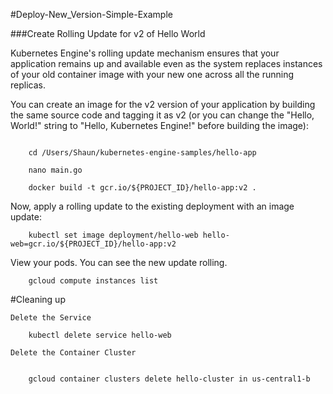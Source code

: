 #Deploy-New_Version-Simple-Example


###Create Rolling Update for v2 of Hello World

Kubernetes Engine's rolling update mechanism ensures that your application remains up and available even as the system replaces instances of your old container image with your new one across all the running replicas.

You can create an image for the v2 version of your application by building the same source code and tagging it as v2 (or you can change the "Hello, World!" string to "Hello, Kubernetes Engine!" before building the image):

```

	cd /Users/Shaun/kubernetes-engine-samples/hello-app

	nano main.go

	docker build -t gcr.io/${PROJECT_ID}/hello-app:v2 .
```

Now, apply a rolling update to the existing deployment with an image update:

```
	kubectl set image deployment/hello-web hello-web=gcr.io/${PROJECT_ID}/hello-app:v2
```

View your pods.  You can see the new update rolling. 

```
	gcloud compute instances list

```

#Cleaning up

```
Delete the Service

	kubectl delete service hello-web

Delete the Container Cluster


	gcloud container clusters delete hello-cluster in us-central1-b


```

